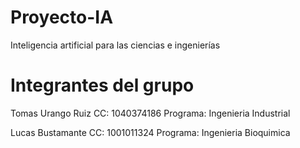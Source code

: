 # Proyecto-IA
Inteligencia artificial para las ciencias e ingenierías

# Integrantes del grupo

Tomas Urango Ruiz
CC: 1040374186   Programa: Ingenieria Industrial

Lucas Bustamante
CC: 1001011324   Programa: Ingenieria Bioquimica
